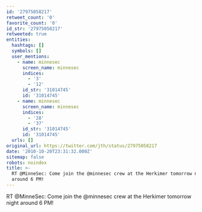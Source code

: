 ```yaml
---
id: '27975058217'
retweet_count: '0'
favorite_count: '0'
id_str: '27975058217'
retweeted: true
entities:
  hashtags: []
  symbols: []
  user_mentions:
    - name: minnesec
      screen_name: minnesec
      indices:
        - '3'
        - '12'
      id_str: '31014745'
      id: '31014745'
    - name: minnesec
      screen_name: minnesec
      indices:
        - '28'
        - '37'
      id_str: '31014745'
      id: '31014745'
  urls: []
original_url: https://twitter.com/jth/status/27975058217
date: '2010-10-20T23:31:32.000Z'
sitemap: false
robots: noindex
title: >-
  RT @MinneSec: Come join the @minnesec crew at the Herkimer tomorrow night
  around 6 PM!
---
```


RT @MinneSec: Come join the @minnesec crew at the Herkimer tomorrow night around 6 PM!